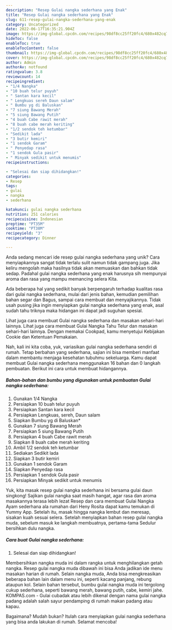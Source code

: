 ```yaml
---
description: "Resep Gulai nangka sederhana yang Enak"
title: "Resep Gulai nangka sederhana yang Enak"
slug: 611-resep-gulai-nangka-sederhana-yang-enak
category: Uncategorized
date: 2022-06-17T16:35:21.904Z
image: https://img-global.cpcdn.com/recipes/98df8cc25ff20fc4/680x482cq70/gulai-nangka-sederhana-foto-resep-utama.jpg
hideToc: false
enableToc: true
enableTocContent: false
thumbnail: https://img-global.cpcdn.com/recipes/98df8cc25ff20fc4/680x482cq70/gulai-nangka-sederhana-foto-resep-utama.jpg
cover: https://img-global.cpcdn.com/recipes/98df8cc25ff20fc4/680x482cq70/gulai-nangka-sederhana-foto-resep-utama.jpg
author: Admin
authorAv: notfound
ratingvalue: 3.8
reviewcount: 14
recipeingredient:
- "1/4 Nangka"
- "10 buah telur puyuh"
- " Santan kara kecil"
- " Lengkuas sereh Daun salam"
- " Bumbu yg di Baluskan"
- "7 siung Bawang Merah"
- "5 siung Bawang Putih"
- "4 buah Cabe rawit merah"
- "8 buah cabe merah keriting"
- "1/2 sendok teh ketumbar"
- "Sedikit lada"
- "3 butir kemiri"
- "1 sendok Garam"
- " Penyedap rasa"
- "1 sendok Gula pasir"
- " Minyak sedikit untuk menumis"
recipeinstructions:

- "Selesai dan siap dihidangkan!"
categories:
- Resep
tags:
- gulai
- nangka
- sederhana

katakunci: gulai nangka sederhana 
nutrition: 251 calories
recipecuisine: Indonesian
preptime: "PT35M"
cooktime: "PT38M"
recipeyield: "3"
recipecategory: Dinner

---
```





Anda sedang mencari ide resep gulai nangka sederhana yang unik? Cara menyiapkannya sangat tidak terlalu sulit namun tidak gampang juga. Jika keliru mengolah maka hasilnya tidak akan memuaskan dan bahkan tidak sedap. Padahal gulai nangka sederhana yang enak harusnya sih mempunyai aroma dan rasa yang mampu memancing selera Kita.





Ada beberapa hal yang sedikit banyak berpengaruh terhadap kualitas rasa dari gulai nangka sederhana, mulai dari jenis bahan, kemudian pemilihan bahan segar dan Bagus, sampai cara membuat dan menyajikannya. Tidak usah pusing jika ingin menyiapkan gulai nangka sederhana yang enak,      asal sudah tahu triknya maka hidangan ini dapat jadi suguhan spesial.














Lihat juga cara membuat Gulai nangka sederhana dan masakan sehari-hari lainnya. Lihat juga cara membuat Gulai Nangka Tahu Telur dan masakan sehari-hari lainnya. Dengan memakai Cookpad, kamu menyetujui Kebijakan Cookie dan Ketentuan Pemakaian.






Nah, kali ini kita coba, yuk, variasikan gulai nangka sederhana sendiri di rumah. Tetap berbahan yang sederhana, sajian ini bisa memberi manfaat dalam membantu menjaga kesehatan tubuhmu sekeluarga. Kamu dapat membuat Gulai nangka sederhana menggunakan 16 bahan dan 0 langkah pembuatan. Berikut ini cara untuk membuat hidangannya.

<!--inarticleads1-->

##### Bahan-bahan dan bumbu yang digunakan untuk pembuatan Gulai nangka sederhana:

1. Gunakan 1/4 Nangka
1. Persiapkan 10 buah telur puyuh
1. Persiapkan  Santan kara kecil
1. Persiapkan  Lengkuas, sereh, Daun salam
1. Siapkan  Bumbu yg di Baluskan*
1. Gunakan 7 siung Bawang Merah
1. Persiapkan 5 siung Bawang Putih
1. Persiapkan 4 buah Cabe rawit merah
1. Siapkan 8 buah cabe merah keriting
1. Ambil 1/2 sendok teh ketumbar
1. Sediakan Sedikit lada
1. Siapkan 3 butir kemiri
1. Gunakan 1 sendok Garam
1. Siapkan  Penyedap rasa
1. Persiapkan 1 sendok Gula pasir
1. Persiapkan  Minyak sedikit untuk menumis


Yuk, kita masak resep gulai nangka sederhana ini bersama gulai daun singkong! Sajikan gulai nangka saat masih hangat, agar rasa dan aroma masakannya terasa lebih lezat Resep dan cara membuat Gulai Nangka Ayam sederhana ala rumahan dari Heny Rosita dapat kamu temukan di Yummy App. Setelah itu, masak hingga nangka lembut dan meresap, sisakan kuah sesuai selera. Setelah menyiapkan bahan resep gulai nangka muda, sebelum masuk ke langkah membuatnya, pertama-tama Sedulur bersihkan dulu nangka. 

<!--inarticleads2-->

##### Cara buat Gulai nangka sederhana:


1. Selesai dan siap dihidangkan!

Membersihkan nangka muda ini dalam rangka untuk menghilangkan getah nangka. Resep gulai nangka muda dibawah ini bisa Anda jadikan ide menu masakan harian di rumah. Selain nangka muda, Anda bisa mengkreasikan beberapa bahan lain dalam menu ini, seperti kacang panjang, rebung ataupun kol. Selain bahan tersebut, bumbu gulai nangka muda ini tergolong cukup sederhana, seperti bawang merah, bawang putih, cabe, kemiri jahe. KOMPAS.com - Gulai cubadak atau lebih dikenal dengan nama gulai nangka padang adalah salah sayur pendamping di rumah makan padang atau kapau. 

Bagaimana? Mudah bukan? Itulah cara menyiapkan gulai nangka sederhana yang bisa anda lakukan di rumah. Selamat mencoba!
